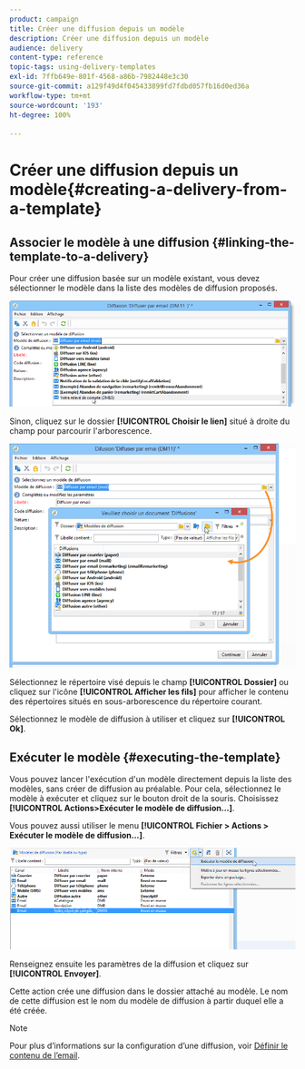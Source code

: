 ```yaml
---
product: campaign
title: Créer une diffusion depuis un modèle
description: Créer une diffusion depuis un modèle
audience: delivery
content-type: reference
topic-tags: using-delivery-templates
exl-id: 7ffb649e-801f-4568-a86b-7982448e3c30
source-git-commit: a129f49d4f045433899fd7fdbd057fb16d0ed36a
workflow-type: tm+mt
source-wordcount: '193'
ht-degree: 100%

---
```


# Créer une diffusion depuis un modèle{#creating-a-delivery-from-a-template}

## Associer le modèle à une diffusion {#linking-the-template-to-a-delivery}

Pour créer une diffusion basée sur un modèle existant, vous devez sélectionner le modèle dans la liste des modèles de diffusion proposés.

![](assets/s_ncs_user_wizard_select_template.png)

Sinon, cliquez sur le dossier **[!UICONTROL Choisir le lien]** situé à droite du champ pour parcourir l&#39;arborescence.

![](assets/s_ncs_user_wizard_choose_link.png)

Sélectionnez le répertoire visé depuis le champ **[!UICONTROL Dossier]** ou cliquez sur l&#39;icône **[!UICONTROL Afficher les fils]** pour afficher le contenu des répertoires situés en sous-arborescence du répertoire courant.

Sélectionnez le modèle de diffusion à utiliser et cliquez sur **[!UICONTROL Ok]**.

## Exécuter le modèle {#executing-the-template}

Vous pouvez lancer l&#39;exécution d&#39;un modèle directement depuis la liste des modèles, sans créer de diffusion au préalable. Pour cela, sélectionnez le modèle à exécuter et cliquez sur le bouton droit de la souris. Choisissez **[!UICONTROL Actions>Exécuter le modèle de diffusion...]**.

Vous pouvez aussi utiliser le menu **[!UICONTROL Fichier > Actions > Exécuter le modèle de diffusion...]**.

![](assets/s_ncs_user_template_execute_menu.png)

Renseignez ensuite les paramètres de la diffusion et cliquez sur **[!UICONTROL Envoyer]**.

Cette action crée une diffusion dans le dossier attaché au modèle. Le nom de cette diffusion est le nom du modèle de diffusion à partir duquel elle a été créée.

>[!NOTE]
>
>Pour plus d’informations sur la configuration d’une diffusion, voir [Définir le contenu de l’email](defining-the-email-content.md).
